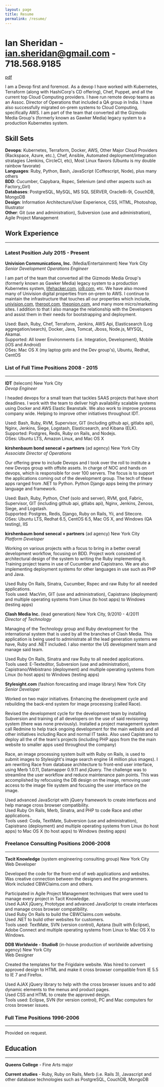 ```yaml
---
layout: page
title: Resume
permalink: /resume/
---
```


# Ian Sheridan - [ian.sheridan@gmail.com](mailto:ian.sheridan@gmail.com) - 718.568.9185
[pdf](http://www.savagevines.com/20170529_ian-sheridan_resume.pdf)

I am a Devop first and foremost. As a devop I have worked with Kubernetes, Terraform (along with HashiCorp's CD offering), Chef, Puppet, and all the current top Cloud Computing providers. I have run remote devop teams as an Assoc. Director of Operations that included a QA group in India. I have also successfully migrated on-prem systems to Cloud Computing, specifically AWS. I am part of the team that converted all the Gizmodo Media Group's (formerly known as Gawker Media) legacy system to a production Kubernetes system.

## Skill Sets

**Devops**: Kubernetes, Terraform, Docker, AWS, Other Major Cloud Providers (Rackspace, Azure, etc.), Chef, Ansible, Automated deployment/integration stratagies (Jenkins, CircleCI, etc), Most Linux flavors (Ubuntu is my double rainbow favorate)  
**Languages**: Ruby, Python, Bash, JavaScript (Coffescript, Node), plus many others  
**BDD**: Cucumber, Capybara, Rspec, Selenium (and other aspects such as Factory_Girl)  
**Databases**: PostgreSQL, MySQL, MS SQL SERVER, Oracle8i-9i, CouchDB, MongoDB  
**Design**:  Information Architecture/User Experience, CSS, HTML, Photoshop, Illustrator  
**Other**: Git (use and administration), Subversion (use and administration), Agile Project Management

## Work Experience

---

### Latest Position July 2015 - Present

**Univision Communications, Inc.** (Media/Entertainment) New York City  
*Senior Development Operations Engineer*

I am part of the team that converted all the Gizmodo Media Group's (formerly known as Gawker Media) legacy system to a production Kubernetes system, [lifehacker.com](http://lifehacker.com), [io9.com](http://io9.com), etc. We have also moved many of Univision digital properties from on-prem to AWS. I continue to maintain the infrastructure that touches all our properties which include, [univision.com](http://univision.com), [theroot.com](http://theroot.com), [theonion.com](http://theonion.com), and many more micro/marketing sites. I addition to that I also manage the relationship with the Developers and assist them in their needs for bootstrapping and deployment.

Used: Bash, Ruby, Chef, Terraform, Jenkins, AWS Api, Elasticsearch (Log aggregation/search), Docker, Java, Tomcat, Jboss, Node.js, MYSQL, Akamai.  
Supported: All lower Environments (i.e. Integration, Development), Mobile (iOS and Android)  
OSes: Mac OS X (my laptop goto and the Dev group's), Ubuntu, Redhat, CentOS

### List of Full Time Positions 2008 - 2015

---

**IDT** (telecom) New York City  
*Devop Engineer*

I headed devops for a small team that tackles SAAS projects that have short deadlines. I work with the team to deliver high availability scalable systems using Docker and AWS Elastic Beanstalk. We also work to improve process company wide. Helping to improve other initiatives throughout IDT.

Used: Bash, Ruby, RVM, Supervisor, GIT (including github api, gitlabs api), Nginx, Jenkins, Siege, Logstash, Elasticsearch, and Kibana (ELK).
Supported: Postgres, Redis, Ruby on Rails, and Nodejs.  
OSes: Ubuntu LTS, Amazon Linux, and Mac OS X

**kirshenbaum bond senecal + partners** (ad agency) New York City  
*Associate Director of Operations*

Our offering grew to include Devops and I took over the roll to institute a new Devops group with offsite assets. In charge of NOC and hands on devops, which is responsible for over 100 servers. The focus is to support the applications coming out of the development group. The tech of these apps ranged from .NET to Python. Python Django apps being the primary language and framework.

Used: Bash, Ruby, Python, Chef (solo and server), RVM, god, Fabric, Supervisor, GIT (including github api, gitlabs api), Nginx, Jenkins, Zenoss, Siege, and Logstash.  
Supported: Postgres, Redis, Django, Ruby on Rails, Yii, and Sitecore.  
OSes: Ubuntu LTS, Redhat 6.5, CentOS 6.5, Mac OS X, and Windows (QA testing), IIS

**kirshenbaum bond senecal + partners** (ad agency) New York City  
*Platform Developer*

Working on various projects with a focus to bring in a better overall development workflow, focusing on BDD. Project work consisted of architectural design of the system to writing the Ruby implementing it. Training project teams in use of Cucumber and Capistrano. We are also implementing deployment systems for other languages in use such as PHP and Java.

Used Ruby On Rails, Sinatra, Cucumber, Rspec and raw Ruby for all needed applications.  
Tools used: MacVim, GIT (use and administration), Capistrano (deployment) and multiple operating systems from Linux (to host apps) to Windows (testing apps)

**Clash Media Inc.** (lead generation) New York City, 9/2010 - 4/2011  
*Director of Technology*

Managing of the Technology group and Ruby development for the international system that is used by all the branches of Clash Media. This application is being used to administrate all the lead generation systems we have, Ruby and .NET included. I also mentor the US development team and manage said team.

Used Ruby On Rails, Sinatra and raw Ruby to all needed applications.  
Tools used: E-Texteditor, Subversion (use and administration), Capistrano/Webistrano (deployment) and multiple operating systems from Linux (to host apps) to Windows (testing apps)

**Stylesight.com** (fashion forecasting and image library) New York City  
*Senior Developer*

Worked on two major initiatives. Enhancing the development cycle and rebuilding the back-end system for image processing (called Race).

Revised the development cycle for the development team by installing Subversion and training of all developers on the use of said revisioning system (there was none previously). Installed a project management system call Redmine to help track ongoing development for the main website and all other initiatives including Race and normal IT tasks. Also used Capistrano to deploy all the of the team's projects (including PHP apps from the the main website to smaller apps used throughout the company)

Race, an image processing system built with Ruby on Rails, is used to submit images to Stylesight's image search engine (4 million plus images). I am rewriting Race from database architecture to front-end user interface, using Merb 1.0.11, Datamapper 0.9.11 and jQuery. The challenge was to streamline the user workflow and reduce maintenance pain points. This was accomplished by refocusing the DB design on the image, removing user access to the image file system and focusing the user interface on the image.

Used advanced JavaScript with jQuery framework to create interfaces and help manage cross browser compatibility.  
Used Ruby On Rails, Merb, Sinatra, and PHP to code Race and other applications.  
Tools used: Coda, TextMate, Subversion (use and administration), Capistrano (deployment) and multiple operating systems from Linux (to host apps) to Mac OS X (to host apps) to Windows (testing apps)

### Freelance Consulting Positions 2006-2008

---

**Tacit Knowledge** (system engineering consulting group) New York City  
Web Developer

Developed the code for the front-end of web applications and websites. Was creative connection between the designers and the programmers. Work included CBWClaims.com and others.

Participated in Agile Project Management techniques that were used to manage every project in Tacit Knowledge.  
Used AJAX jQuery, Prototype and advanced JavaScript to create interfaces and manage cross browser compatibility.  
Used Ruby On Rails to build the CBWClaims.com website.  
Used .NET to build other websites for customers.  
Tools used: TextMate, SVN (version control), Aptana (built with Eclipse), Adobe Connect and multiple operating systems from Linux to Mac OS X to Windows.

**DDB Worldwide - Studio8** (in-house production of worldwide advertising agency) New York City  
Web Designer

Created the templates for the Frigidaire website. Was hired to convert approved design to HTML and make it cross browser compatible from IE 5.5 to IE 7 and Firefox.

Used AJAX jQuery library to help with the cross browser issues and to add dynamic elements to the menus and product pages.  
Used CSS and HTML to create the approved design.  
Tools used: Eclipse, SVN (for version control), PC and Mac computers for cross browser issues.

### Full Time Positions 1996-2006

---

Provided on request.

## Education

---

**Queens College** - Fine Arts major

**Current studies** - Ruby, Ruby on Rails, Merb (i.e. Rails 3), Javascript and other database technologies such as PostgreSQL, CouchDB, MongoDB

